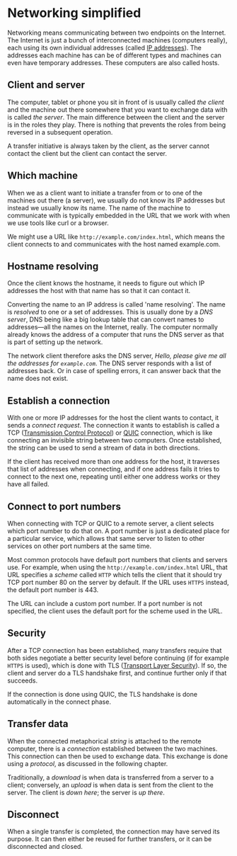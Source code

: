 # Networking simplified

Networking means communicating between two endpoints on the Internet. The
Internet is just a bunch of interconnected machines (computers really), each
using its own individual addresses (called [IP
addresses](https://en.wikipedia.org/wiki/IP_address)). The addresses each
machine has can be of different types and machines can even have temporary
addresses. These computers are also called hosts.

## Client and server

The computer, tablet or phone you sit in front of is usually called *the
client* and the machine out there somewhere that you want to exchange data
with is called *the server*. The main difference between the client and the
server is in the roles they play. There is nothing that prevents the roles
from being reversed in a subsequent operation.

A transfer initiative is always taken by the client, as the server cannot
contact the client but the client can contact the server.

## Which machine

When we as a client want to initiate a transfer from or to one of the machines
out there (a server), we usually do not know its IP addresses but instead we
usually know its name. The name of the machine to communicate with is
typically embedded in the URL that we work with when we use tools like curl or
a browser.

We might use a URL like `http://example.com/index.html`, which means the
client connects to and communicates with the host named example.com.

## Hostname resolving

Once the client knows the hostname, it needs to figure out which IP addresses
the host with that name has so that it can contact it.

Converting the name to an IP address is called 'name resolving'. The name is
*resolved* to one or a set of addresses. This is usually done by a *DNS
server*, DNS being like a big lookup table that can convert names to
addresses—all the names on the Internet, really. The computer normally already
knows the address of a computer that runs the DNS server as that is part of
setting up the network.

The network client therefore asks the DNS server, *Hello, please give me all
the addresses for `example.com`*. The DNS server responds with a list of
addresses back. Or in case of spelling errors, it can answer back that the
name does not exist.

## Establish a connection

With one or more IP addresses for the host the client wants to contact, it
sends a *connect request*. The connection it wants to establish is called a
TCP ([Transmission Control
Protocol](https://en.wikipedia.org/wiki/Transmission_Control_Protocol)) or
[QUIC](https://en.wikipedia.org/wiki/QUIC) connection, which is like
connecting an invisible string between two computers. Once established, the
string can be used to send a stream of data in both directions.

If the client has received more than one address for the host, it traverses
that list of addresses when connecting, and if one address fails it tries to
connect to the next one, repeating until either one address works or they have
all failed.

## Connect to port numbers

When connecting with TCP or QUIC to a remote server, a client selects which
port number to do that on. A port number is just a dedicated place for a
particular service, which allows that same server to listen to other services
on other port numbers at the same time.

Most common protocols have default port numbers that clients and servers
use. For example, when using the `http://example.com/index.html` URL, that URL
specifies a *scheme* called `HTTP` which tells the client that it should try
TCP port number 80 on the server by default. If the URL uses `HTTPS` instead,
the default port number is 443.

The URL can include a custom port number. If a port number is not specified,
the client uses the default port for the scheme used in the URL.

## Security

After a TCP connection has been established, many transfers require that both
sides negotiate a better security level before continuing (if for example
`HTTPS` is used), which is done with TLS ([Transport Layer
Security](https://en.wikipedia.org/wiki/Transport_Layer_Security)). If so, the
client and server do a TLS handshake first, and continue further only if that
succeeds.

If the connection is done using QUIC, the TLS handshake is done automatically
in the connect phase.

## Transfer data

When the connected metaphorical *string* is attached to the remote computer,
there is a *connection* established between the two machines. This connection
can then be used to exchange data. This exchange is done using a *protocol*,
as discussed in the following chapter.

Traditionally, a *download* is when data is transferred from a server to a
client; conversely, an *upload* is when data is sent from the client to the
server. The client is *down here*; the server is *up there*.

## Disconnect

When a single transfer is completed, the connection may have served its purpose. It
can then either be reused for further transfers, or it can be disconnected and
closed.
